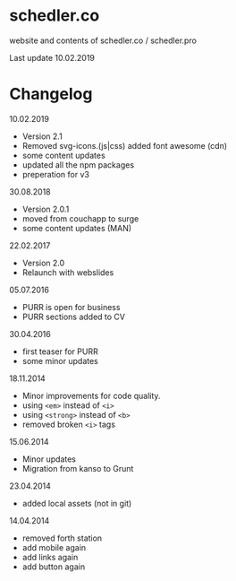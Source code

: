 schedler.co
============

website and contents of schedler.co / schedler.pro

Last update 10.02.2019 

Changelog
=========

10.02.2019 

* Version 2.1 
* Removed svg-icons.(js|css) added font awesome (cdn)
* some content updates
* updated all the npm packages
* preperation for v3

30.08.2018

* Version 2.0.1
* moved from couchapp to surge
* some content updates (MAN)

22.02.2017 

* Version 2.0 
* Relaunch with webslides

05.07.2016 

* PURR is open for business
* PURR sections added to CV

30.04.2016 

* first teaser for PURR
* some minor updates 

18.11.2014 

* Minor improvements for code quality.
* using `<em>` instead of `<i>`
* using `<strong>` instead of `<b>`
* removed broken `<i>` tags

15.06.2014

* Minor updates
* Migration from kanso to Grunt

23.04.2014

* added local assets (not in git)

14.04.2014

* removed forth station 
* add mobile again
* add links again
* add button again 